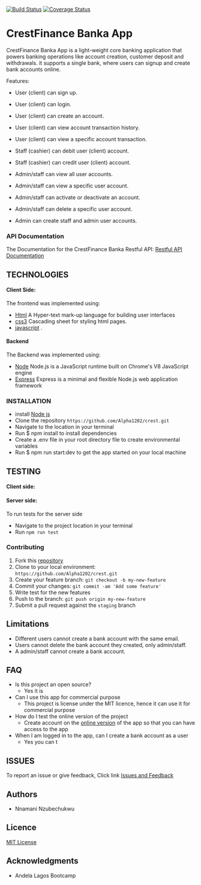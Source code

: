 [![Build Status](https://travis-ci.org/Alpha1202/crest.svg?branch=develop)](https://travis-ci.org/Alpha1202/crest)    [![Coverage Status](https://coveralls.io/repos/github/Alpha1202/crest/badge.svg?branch=develop)](https://coveralls.io/github/Alpha1202/crest?branch=develop)


# CrestFinance Banka App

CrestFinance Banka App is a light-weight core banking application that powers banking operations like account creation, customer deposit and withdrawals. it supports a single bank, where users can signup and create bank accounts online.
 

Features:
 - User (client) can sign up.

 - User (client) can login.
 
 - User (client) can create an account.
 
 - User (client) can view account transaction history.
 
 - User (client) can view a specific account transaction. 

- Staff (cashier) can debit user (client) account.
 
- Staff (cashier) can credit user (client) account.

- Admin/staff can view all user accounts. 

- Admin/staff can view a specific user account.  

- Admin/staff can activate or deactivate an account.  

- Admin/staff can delete a specific user account.  

- Admin can create staff and admin user accounts. 


### API Documentation
The Documentation for the CrestFinance Banka Restful API: 
[Restful API Documentation]()

## TECHNOLOGIES
#### Client Side: 
The frontend was implemented using:
 * [Html](https://w3schools.com/) A Hyper-text mark-up language for building user interfaces
 * [css3](https://w3schools.com/) Cascading sheet for styling html pages.
 * [javascript](http://w3schools.com/) .
 
#### Backend
The Backend was implemented using: 
 * [Node](https://nodejs.org/en/) Node.js is a JavaScript runtime built on Chrome's V8 JavaScript engine
 * [Express](https://expressjs.com/) Express is a minimal and flexible Node.js web application framework 
 

### INSTALLATION
  * install [Node js](https://nodejs.org/en/) 
  * Clone the repository `https://github.com/Alpha1202/crest.git`
  * Navigate to the location in your terminal
  * Run $ npm install to install dependencies
  * Create a .env file in your root directory file to create environmental variables
  * Run $ npm run start:dev to get the app started on your local machine
  
## TESTING
#### Client side:

#### Server side:
To run tests for the server side
* Navigate to the project location in your terminal
* Run `npm run test`

### Contributing
1. Fork this [repository](https://github.com/Alpha1202/crest.git) 
2. Clone to your local environment: `https://github.com/Alpha1202/crest.git`
3. Create your feature branch: `git checkout -b my-new-feature`
4. Commit your changes: `git commit -am 'Add some feature'`
5. Write test for the new features
6. Push to the branch: `git push origin my-new-feature`
7. Submit a pull request against the `staging` branch

## Limitations
* Different users cannot create a bank account with the same email.
* Users cannot delete the bank account they created, only admin/staff.
* A admin/staff cannot create a bank account.


## FAQ
* Is this project an open source?
   * Yes it is
* Can I use this app for commercial purpose
   * This project is license under the MIT licence, hence it can use it for commercial purpose
* How do I test the online version of the project
   * Create account on the [online version](https://crestfinance.herokuapp.com/) of the app so that you can have access to the app
* When I am logged in to the app, can I create a bank account as a user
   * Yes you can
t

## ISSUES
To report an issue or give feedback, Click link
[Issues and Feedback](https://github.com/Alpha1202/crest/issues)

## Authors
* Nnamani Nzubechukwu

## Licence 
[MIT License](https://github.com/Alpha1202/crest/blob/master/LICENSE)

## Acknowledgments
* Andela Lagos Bootcamp

